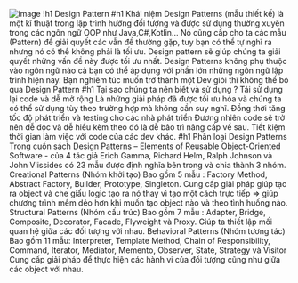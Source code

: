 ![image](https://github.com/user-attachments/assets/35e49ce8-d835-4e40-b298-f82ce64ef5d3)
!h1 Design Pattern
#h1 Khái niệm
Design Patterns (mẫu thiết kế) là một kĩ thuật trong lập trình hướng đối tượng và được sử dụng thường xuyên trong các ngôn ngữ OOP như Java,C#,Kotlin... Nó cũng cấp cho ta các mẫu (Pattern) để giải quyết các vẫn đề thường gặp, tuy bạn có thể tự nghĩ ra nhưng nó có thể không phải là tối ưu. Design pattern sẽ giúp chúng ta giải quyết những vấn đề này được tối ưu nhất.
Design Patterns không phụ thuộc vào ngôn ngữ nào cả bạn có thể áp dụng với phần lớn những ngôn ngữ lập trình hiện nay.
Bạn nghiêm túc muốn trở thành một Dev giỏi thì không thể bỏ qua Design Pattern
#h1 Tại sao chúng ta nên biết và sử dụng ?
Tái sử dụng lại code và dễ mở rộng
Là những giải pháp đã được tối ưu hóa và chúng ta có thể sử dụng tùy theo trường hợp mà không cần suy nghĩ.
Đồng thời tăng tốc độ phát triển và testing cho các nhà phát triển
Đương nhiên code sẽ trở nên dễ đọc và dễ hiểu kèm theo đó là dễ bảo trì nâng cấp về sau.
Tiết kiệm thời gian làm việc với code của các dev khác.
#h1 Phân loại Design Patterns
Trong cuốn sách Design Patterns – Elements of Reusable Object-Oriented Software - của 4 tác giả Erich Gamma, Richard Helm, Ralph Johnson và John Vlissides có 23 mẫu được định nghĩa bên trong và chia thành 3 nhóm.
Creational Patterns (Nhóm khởi tạo)
Bao gồm 5 mẫu : Factory Method, Abstract Factory, Builder, Prototype, Singleton.
Cung cấp giải pháp giúp tạo ra object và che giấu logic tạo ra nó thay vì tạo một cách trực tiếp => giúp chương trình mềm dẻo hơn khi muốn tạo object nào và theo tình huống nào.
Structural Patterns (Nhóm cấu trúc)
Bao gồm 7 mẫu : Adapter, Bridge, Composite, Decorator, Facade, Flyweight và Proxy.
Giúp ta thiết lập mối quan hệ giữa các đối tượng với nhau.
Behavioral Patterns (Nhóm tương tác)
Bao gồm 11 mẫu: Interpreter, Template Method, Chain of Responsibility, Command, Iterator, Mediator, Memento, Observer, State, Strategy và Visitor
Cung cấp giải pháp để thực hiện các hành vi của đối tượng cũng như giữa các object với nhau.
